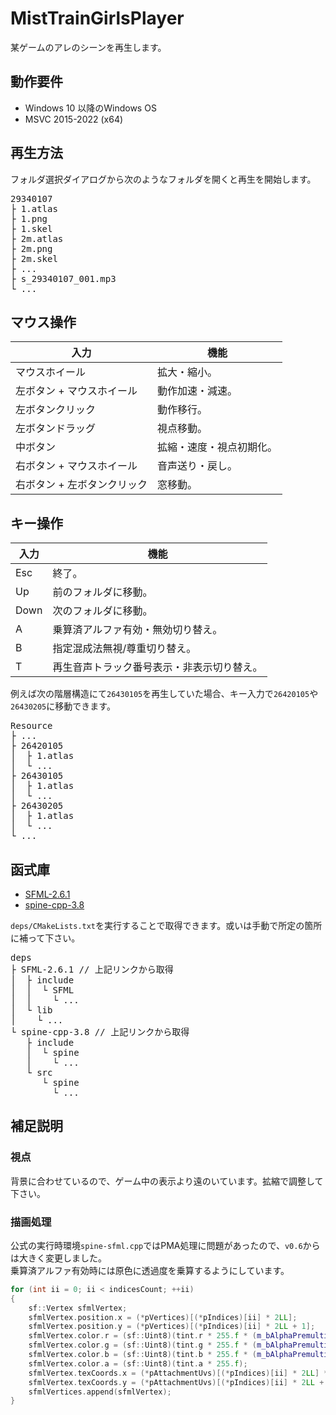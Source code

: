 # MistTrainGirlsPlayer
某ゲームのアレのシーンを再生します。

## 動作要件
- Windows 10 以降のWindows OS
- MSVC 2015-2022 (x64)

## 再生方法
フォルダ選択ダイアログから次のようなフォルダを開くと再生を開始します。
<pre>
29340107
├ 1.atlas
├ 1.png
├ 1.skel
├ 2m.atlas
├ 2m.png
├ 2m.skel
├ ...
├ s_29340107_001.mp3
└ ...
</pre>
## マウス操作
| 入力  | 機能  |
| --- | --- |
| マウスホイール | 拡大・縮小。 |
| 左ボタン + マウスホイール | 動作加速・減速。 |
| 左ボタンクリック | 動作移行。 |
| 左ボタンドラッグ | 視点移動。 |
| 中ボタン | 拡縮・速度・視点初期化。 |
| 右ボタン + マウスホイール | 音声送り・戻し。 |
| 右ボタン + 左ボタンクリック | 窓移動。 |
## キー操作
| 入力  | 機能  |
| --- | --- |
| Esc | 終了。 |
| Up | 前のフォルダに移動。 |
| Down | 次のフォルダに移動。 |
| A | 乗算済アルファ有効・無効切り替え。 |
| B | 指定混成法無視/尊重切り替え。 |
| T | 再生音声トラック番号表示・非表示切り替え。 |

例えば次の階層構造にて`26430105`を再生していた場合、キー入力で`26420105`や`26430205`に移動できます。
<pre>
Resource
├ ...
├ 26420105
│  ├ 1.atlas
│  └ ...
├ 26430105
│  ├ 1.atlas
│  └ ...
├ 26430205
│  ├ 1.atlas
│  └ ...
└ ...
</pre>
## 函式庫
- [SFML-2.6.1](https://www.sfml-dev.org/download/sfml/2.6.1/)
- [spine-cpp-3.8](https://github.com/EsotericSoftware/spine-runtimes/tree/3.8)

`deps/CMakeLists.txt`を実行することで取得できます。或いは手動で所定の箇所に補って下さい。
<pre>
deps
├ SFML-2.6.1 // 上記リンクから取得
│  ├ include
│  │  └ SFML
│  │    └ ...
│  └ lib
│    └ ...
└ spine-cpp-3.8 // 上記リンクから取得
   ├ include
   │  └ spine
   │    └ ...
   └ src
      └ spine
        └ ...
</pre>
## 補足説明

### 視点
背景に合わせているので、ゲーム中の表示より遠のいています。拡縮で調整して下さい。

### 描画処理
公式の実行時環境`spine-sfml.cpp`ではPMA処理に問題があったので、`v0.6`からは大きく変更しました。  
乗算済アルファ有効時には原色に透過度を乗算するようにしています。
``` cpp
for (int ii = 0; ii < indicesCount; ++ii)
{
	sf::Vertex sfmlVertex;
	sfmlVertex.position.x = (*pVertices)[(*pIndices)[ii] * 2LL];
	sfmlVertex.position.y = (*pVertices)[(*pIndices)[ii] * 2LL + 1];
	sfmlVertex.color.r = (sf::Uint8)(tint.r * 255.f * (m_bAlphaPremultiplied ? tint.a : 1.f));
	sfmlVertex.color.g = (sf::Uint8)(tint.g * 255.f * (m_bAlphaPremultiplied ? tint.a : 1.f));
	sfmlVertex.color.b = (sf::Uint8)(tint.b * 255.f * (m_bAlphaPremultiplied ? tint.a : 1.f));
	sfmlVertex.color.a = (sf::Uint8)(tint.a * 255.f);
	sfmlVertex.texCoords.x = (*pAttachmentUvs)[(*pIndices)[ii] * 2LL] * sfmlSize.x;
	sfmlVertex.texCoords.y = (*pAttachmentUvs)[(*pIndices)[ii] * 2LL + 1] * sfmlSize.y;
	sfmlVertices.append(sfmlVertex);
}
```
